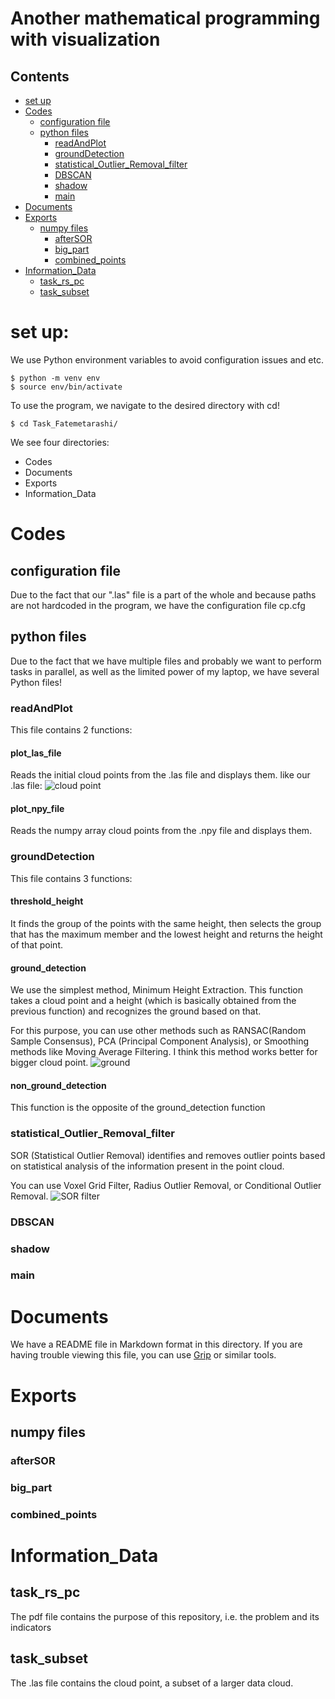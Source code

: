 # Another mathematical programming with visualization

 ## Contents
<!-- -->
- [set up](#set-up)
- [Codes](#codes)
    - [configuration file](#configuration-file)
    - [python files](#python-files)
        - [readAndPlot](#readandplot)
        - [groundDetection](#grounddetection)
        - [statistical_Outlier_Removal_filter](#statistical_outlier_removal_filter)
        - [DBSCAN](#dbscan)
        - [shadow](#shadow)
        - [main](#main)
- [Documents](#documents)
- [Exports](#exports)
    - [numpy files](#numpy-files)
        - [afterSOR](#aftersor)
        - [big_part](#big_part)
        - [combined_points](#combined_points)
- [Information_Data](#information_data)
    - [task_rs_pc](#task_rs_pc)
    - [task_subset](#task_subset)



# set up:

We use Python environment variables to avoid configuration issues and etc.
```
$ python -m venv env
$ source env/bin/activate
```
To use the program, we navigate to the desired directory with cd!
  ```
$ cd Task_Fatemetarashi/
```
 We see four directories:
- Codes
- Documents
- Exports
- Information_Data 

<!-- -->
# Codes

## configuration file
Due to the fact that our ".las" file is a part of the whole and because paths are not hardcoded in the program, we have the configuration file cp.cfg

## python files
Due to the fact that we have multiple files and probably we want to perform tasks in parallel, as well as the limited power of my laptop, we have several Python files! 

### readAndPlot
This file contains 2 functions:
#### plot_las_file
Reads the initial cloud points from the .las file and displays them. like our .las file:
![cloud point](0.png)
#### plot_npy_file
Reads the numpy array cloud points from the .npy file and displays them.

### groundDetection
This file contains 3 functions:
#### threshold_height
It finds the group of the points with the same height, then selects the group that has the maximum member and the lowest height and returns the height of that point.
#### ground_detection
We use the simplest method, Minimum Height Extraction. This function takes a cloud point and a height (which is basically obtained from the previous function) and recognizes the ground based on that.

For this purpose, you can use other methods such as RANSAC(Random Sample Consensus), PCA (Principal Component Analysis), or Smoothing methods like Moving Average Filtering. I think this method works better for bigger cloud point.
![ground](2.png)

#### non_ground_detection
This function is the opposite of the ground_detection function

### statistical_Outlier_Removal_filter
SOR (Statistical Outlier Removal) identifies and removes outlier points based on statistical analysis of the information present in the point cloud. 

You can use Voxel Grid Filter, Radius Outlier Removal, or Conditional Outlier Removal.
![SOR filter](1.png)

### DBSCAN
### shadow
### main

<!-- -->
# Documents
We have a README file in Markdown format in this directory. If you are having trouble viewing this file, you can use [Grip](https://github.com/joeyespo/grip)  or similar tools.

<!-- -->
# Exports 

## numpy files

### afterSOR
### big_part
### combined_points

<!-- -->
# Information_Data
## task_rs_pc
The pdf file contains the purpose of this repository, i.e. the problem and its indicators
## task_subset  
The .las file contains the cloud point, a subset of a larger data cloud.

